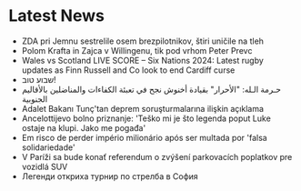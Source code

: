 # Latest News
-  ZDA pri Jemnu sestrelile osem brezpilotnikov, štiri uničile na tleh
-  Polom Krafta in Zajca v Willingenu, tik pod vrhom Peter Prevc
-  Wales vs Scotland LIVE SCORE – Six Nations 2024: Latest rugby updates as Finn Russell and Co look to end Cardiff curse
-  שבוע טוב!
-  حـرمة الـله: "الأحرار" بقيادة أخنوش نجح في تعبئة الكفاءات والمناضلين بالأقاليم الجنوبية
-  Adalet Bakanı Tunç'tan deprem soruşturmalarına ilişkin açıklama
-  Ancelottijevo bolno priznanje: 'Teško mi je što legenda poput Luke ostaje na klupi. Jako me pogađa'
-  Em risco de perder império milionário após ser multada por 'falsa solidariedade'
-  V Paríži sa bude konať referendum o zvýšení parkovacích poplatkov pre vozidlá SUV
-  Легенди откриха турнир по стрелба в София
